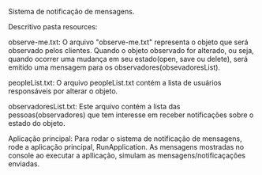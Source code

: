 Sistema de notificação de mensagens.

Descritivo pasta resources:

observe-me.txt: O arquivo "observe-me.txt" representa o objeto que será observado pelos clientes.
    Quando o objeto observado for alterado, ou seja, quando ocorrer uma mudança em seu estado(open,
    save ou delete), será emitido uma mensagem para os observadores(obsevadoresList).

peopleList.txt: O arquivo peopleList.txt contém a lista de usuários responsáveis por alterar o
    objeto.

observadoresList.txt: Este arquivo contém a lista das pessoas(observadores) que tem interesse em
    receber notificações sobre o estado do objeto.


Aplicação principal:
    Para rodar o sistema de notificação de mensagens, rode a aplicação principal, RunApplication.
    As mensagens mostradas no console ao executar a apllicação, simulam as mensagens/notificaçações enviadas.
